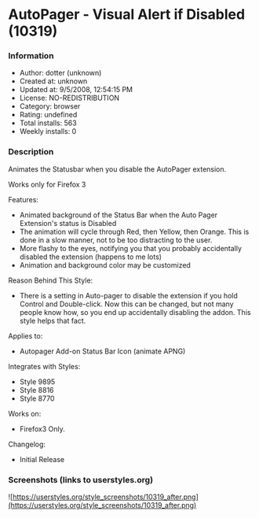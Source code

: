 # AutoPager - Visual Alert if Disabled (10319)

### Information
- Author: dotter (unknown)
- Created at: unknown
- Updated at: 9/5/2008, 12:54:15 PM
- License: NO-REDISTRIBUTION
- Category: browser
- Rating: undefined
- Total installs: 563
- Weekly installs: 0


### Description
Animates the Statusbar when you disable the AutoPager extension.

Works only for Firefox 3

Features:
+ Animated background of the Status Bar when the Auto Pager Extension's status is Disabled
+ The animation will cycle through Red, then Yellow, then Orange.  This is done in a slow manner, not to be too distracting to the user.
+ More flashy to the eyes, notifying you that you probably accidentally disabled the extension (happens to me lots)
+ Animation and background color may be customized

Reason Behind This Style:
+ There is a setting in Auto-pager to disable the extension if you hold Control and Double-click.  Now this can be changed, but not many people know how, so you end up accidentally disabling the addon.  This style helps that fact.

Applies to:
+ Autopager Add-on Status Bar Icon (animate APNG)

Integrates with Styles:
+ Style 9895
+ Style 8816
+ Style 8770

Works on:
- Firefox3 Only.

Changelog:
- Initial Release


### Screenshots (links to userstyles.org)
![https://userstyles.org/style_screenshots/10319_after.png](https://userstyles.org/style_screenshots/10319_after.png)


